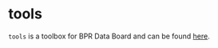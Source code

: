 # tools
`tools` is a toolbox for BPR Data Board and can be found [here](https://bpr-data-tools.herokuapp.com/#/).
